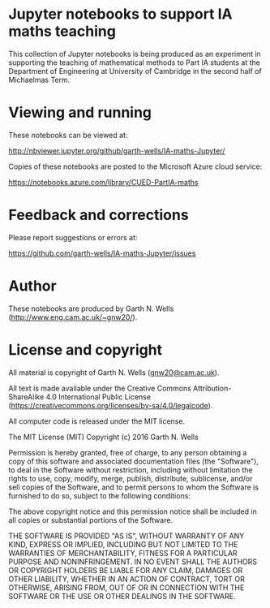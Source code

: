 # Jupyter notebooks to support IA maths teaching

This collection of Jupyter notebooks is being produced as an
experiment in supporting the teaching of mathematical methods to Part
IA students at the Department of Engineering at University of
Cambridge in the second half of Michaelmas Term.


# Viewing and running

These notebooks can be viewed at:

http://nbviewer.jupyter.org/github/garth-wells/IA-maths-Jupyter/

Copies of these notebooks are posted to the Microsoft Azure cloud
service:

https://notebooks.azure.com/library/CUED-PartIA-maths


# Feedback and corrections

Please report suggestions or errors at:

https://github.com/garth-wells/IA-maths-Jupyter/issues


# Author

These notebooks are produced by Garth N. Wells
(http://www.eng.cam.ac.uk/~gnw20/).


# License and copyright

All material is copyright of Garth N. Wells (<gnw20@cam.ac.uk>).

All text is made available under the Creative Commons
Attribution-ShareAlike 4.0 International Public License
(https://creativecommons.org/licenses/by-sa/4.0/legalcode).

All computer code is released under the MIT license.

The MIT License (MIT)
Copyright (c) 2016 Garth N. Wells

Permission is hereby granted, free of charge, to any person obtaining
a copy of this software and associated documentation files (the
"Software"), to deal in the Software without restriction, including
without limitation the rights to use, copy, modify, merge, publish,
distribute, sublicense, and/or sell copies of the Software, and to
permit persons to whom the Software is furnished to do so, subject to
the following conditions:

The above copyright notice and this permission notice shall be
included in all copies or substantial portions of the Software.

THE SOFTWARE IS PROVIDED "AS IS", WITHOUT WARRANTY OF ANY KIND,
EXPRESS OR IMPLIED, INCLUDING BUT NOT LIMITED TO THE WARRANTIES OF
MERCHANTABILITY, FITNESS FOR A PARTICULAR PURPOSE AND
NONINFRINGEMENT. IN NO EVENT SHALL THE AUTHORS OR COPYRIGHT HOLDERS BE
LIABLE FOR ANY CLAIM, DAMAGES OR OTHER LIABILITY, WHETHER IN AN ACTION
OF CONTRACT, TORT OR OTHERWISE, ARISING FROM, OUT OF OR IN CONNECTION
WITH THE SOFTWARE OR THE USE OR OTHER DEALINGS IN THE SOFTWARE.
